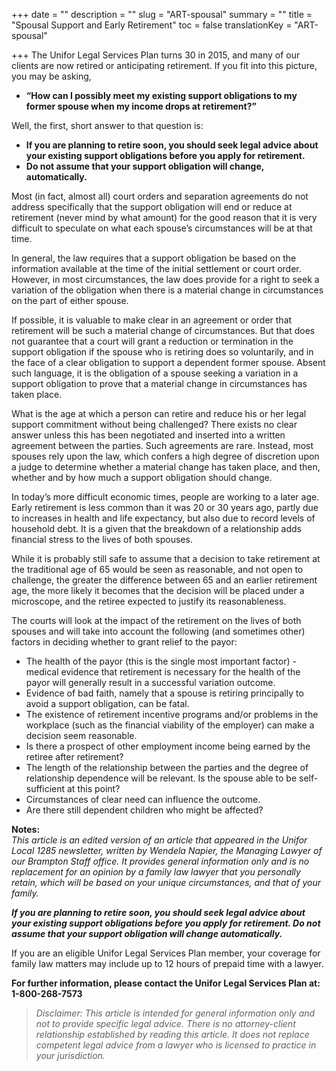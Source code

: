 +++
date = ""
description = ""
slug = "ART-spousal"
summary = ""
title = "Spousal Support and Early Retirement"
toc = false
translationKey = "ART-spousal"

+++
The Unifor Legal Services Plan turns 30 in 2015, and many of our clients are now retired or anticipating retirement. If you fit into this picture, you may be asking,

* **“How can I possibly meet my existing support obligations to my former spouse when my income drops at retirement?”**

Well, the first, short answer to that question is:

* **If you are planning to retire soon, you should seek legal advice about your existing support obligations before you apply for retirement.**
* **Do not assume that your support obligation will change, automatically.**

Most (in fact, almost all) court orders and separation agreements do not address specifically that the support obligation will end or reduce at retirement (never mind by what amount) for the good reason that it is very difficult to speculate on what each spouse’s circumstances will be at that time.

In general, the law requires that a support obligation be based on the information available at the time of the initial settlement or court order. However, in most circumstances, the law does provide for a right to seek a variation of the obligation when there is a material change in circumstances on the part of either spouse.

If possible, it is valuable to make clear in an agreement or order that retirement will be such a material change of circumstances. But that does not guarantee that a court will grant a reduction or termination in the support obligation if the spouse who is retiring does so voluntarily, and in the face of a clear obligation to support a dependent former spouse. Absent such language, it is the obligation of a spouse seeking a variation in a support obligation to prove that a material change in circumstances has taken place.

What is the age at which a person can retire and reduce his or her legal support commitment without being challenged? There exists no clear answer unless this has been negotiated and inserted into a written agreement between the parties. Such agreements are rare. Instead, most spouses rely upon the law, which confers a high degree of discretion upon a judge to determine whether a material change has taken place, and then, whether and by how much a support obligation should change.

In today’s more difficult economic times, people are working to a later age. Early retirement is less common than it was 20 or 30 years ago, partly due to increases in health and life expectancy, but also due to record levels of household debt. It is a given that the breakdown of a relationship adds financial stress to the lives of both spouses.

While it is probably still safe to assume that a decision to take retirement at the traditional age of 65 would be seen as reasonable, and not open to challenge, the greater the difference between 65 and an earlier retirement age, the more likely it becomes that the decision will be placed under a microscope, and the retiree expected to justify its reasonableness.

The courts will look at the impact of the retirement on the lives of both spouses and will take into account the following (and sometimes other) factors in deciding whether to grant relief to the payor:

* The health of the payor (this is the single most important factor) - medical evidence that retirement is necessary for the health of the payor will generally result in a successful variation outcome.
* Evidence of bad faith, namely that a spouse is retiring principally to avoid a support obligation, can be fatal.
* The existence of retirement incentive programs and/or problems in the workplace (such as the financial viability of the employer) can make a decision seem reasonable.
* Is there a prospect of other employment income being earned by the retiree after retirement?
* The length of the relationship between the parties and the degree of relationship dependence will be relevant. Is the spouse able to be self-sufficient at this point?
* Circumstances of clear need can influence the outcome.
* Are there still dependent children who might be affected?

**Notes:**   
_This article is an edited version of an article that appeared in the Unifor Local 1285 newsletter, written by Wendela Napier, the Managing Lawyer of our Brampton Staff office. It provides general information only and is no replacement for an opinion by a family law lawyer that you personally retain, which will be based on your unique circumstances, and that of your family._

**_If you are planning to retire soon, you should seek legal advice about your existing support obligations before you apply for retirement. Do not assume that your support obligation will change automatically._**

If you are an eligible Unifor Legal Services Plan member, your coverage for family law matters may include up to 12 hours of prepaid time with a lawyer.

**For further information, please contact the Unifor Legal Services Plan at:  1-800-268-7573**

> _Disclaimer: This article is intended for general information only and not to provide specific legal advice. There is no attorney-client relationship established by reading this article. It does not replace competent legal advice from a lawyer who is licensed to practice in your jurisdiction._